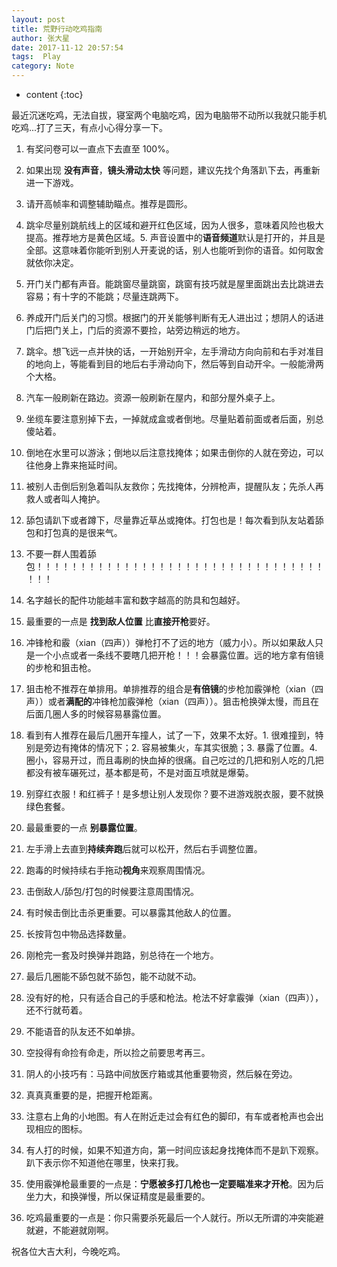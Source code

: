 ```yaml
---
layout: post
title: 荒野行动吃鸡指南
author: 张大星
date: 2017-11-12 20:57:54
tags:  Play
category: Note 
---
```

* content
{:toc}


最近沉迷吃鸡，无法自拔，寝室两个电脑吃鸡，因为电脑带不动所以我就只能手机吃鸡...打了三天，有点小心得分享一下。





1. 有奖问卷可以一直点下去直至 100%。

2. 如果出现 **没有声音**，**镜头滑动太快** 等问题，建议先找个角落趴下去，再重新进一下游戏。

3. 请开高帧率和调整辅助瞄点。推荐是圆形。

4. 跳伞尽量别跳航线上的区域和避开红色区域，因为人很多，意味着风险也极大提高。推荐地方是黄色区域。5. 声音设置中的**语音频道**默认是打开的，并且是全部。这意味着你能听到别人开麦说的话，别人也能听到你的语音。如何取舍就依你决定。

6. 开门关门都有声音。能跳窗尽量跳窗，跳窗有技巧就是屋里面跳出去比跳进去容易；有十字的不能跳；尽量连跳两下。

7. 养成开门后关门的习惯。根据门的开关能够判断有无人进出过；想阴人的话进门后把门关上，门后的资源不要捡，站旁边稍远的地方。

8. 跳伞。想飞远一点并快的话，一开始别开伞，左手滑动方向向前和右手对准目的地向上，等能看到目的地后右手滑动向下，然后等到自动开伞。一般能滑两个大格。

9. 汽车一般刷新在路边。资源一般刷新在屋内，和部分屋外桌子上。

10. 坐缆车要注意别掉下去，一掉就成盒或者倒地。尽量贴着前面或者后面，别总傻站着。

11. 倒地在水里可以游泳；倒地以后注意找掩体；如果击倒你的人就在旁边，可以往他身上靠来拖延时间。

12. 被别人击倒后别急着叫队友救你；先找掩体，分辨枪声，提醒队友；先杀人再救人或者叫人掩护。

13. 舔包请趴下或者蹲下，尽量靠近草丛或掩体。打包也是！每次看到队友站着舔包和打包真的是很来气。

14. 不要一群人围着舔包！！！！！！！！！！！！！！！！！！！！！！！！！！！！！！！！！！！！

15. 名字越长的配件功能越丰富和数字越高的防具和包越好。

16. 最重要的一点是 **找到敌人位置** 比**直接开枪**要好。

17. 冲锋枪和霰（xian（四声））弹枪打不了远的地方（威力小）。所以如果敌人只是一个小点或者一条线不要瞎几把开枪！！！会暴露位置。远的地方拿有倍镜的步枪和狙击枪。

18. 狙击枪不推荐在单排用。单排推荐的组合是**有倍镜**的步枪加霰弹枪（xian（四声））或者**满配的**冲锋枪加霰弹枪（xian（四声））。狙击枪换弹太慢，而且在后面几圈人多的时候容易暴露位置。

19. 看到有人推荐在最后几圈开车撞人，试了一下，效果不太好。1. 很难撞到，特别是旁边有掩体的情况下；2. 容易被集火，车其实很脆；3. 暴露了位置。4. 圈小，容易开过，而且毒刷的快血掉的很痛。自己吃过的几把和别人吃的几把都没有被车碾死过，基本都是苟，不是对面互喷就是爆菊。

20. 别穿红衣服！和红裤子！是多想让别人发现你？要不进游戏脱衣服，要不就换绿色套餐。

21. 最最重要的一点 **别暴露位置**。

22. 左手滑上去直到**持续奔跑**后就可以松开，然后右手调整位置。

23. 跑毒的时候持续右手拖动**视角**来观察周围情况。

24. 击倒敌人/舔包/打包的时候要注意周围情况。

25. 有时候击倒比击杀更重要。可以暴露其他敌人的位置。

26. 长按背包中物品选择数量。

27. 刚枪完一套及时换弹并跑路，别总待在一个地方。

28. 最后几圈能不舔包就不舔包，能不动就不动。

29. 没有好的枪，只有适合自己的手感和枪法。枪法不好拿霰弹（xian（四声）），还不行就苟着。

30. 不能语音的队友还不如单排。

31. 空投得有命捡有命走，所以捡之前要思考再三。

32. 阴人的小技巧有：马路中间放医疗箱或其他重要物资，然后躲在旁边。

33. 真真真重要的是，把握开枪距离。

34. 注意右上角的小地图。有人在附近走过会有红色的脚印，有车或者枪声也会出现相应的图标。

35. 有人打的时候，如果不知道方向，第一时间应该起身找掩体而不是趴下观察。趴下表示你不知道他在哪里，快来打我。

36. 使用霰弹枪最重要的一点是：**宁愿被多打几枪也一定要瞄准来才开枪**。因为后坐力大，和换弹慢，所以保证精度是最重要的。

37. 吃鸡最重要的一点是：你只需要杀死最后一个人就行。所以无所谓的冲突能避就避，不能避就刚啊。



祝各位大吉大利，今晚吃鸡。
